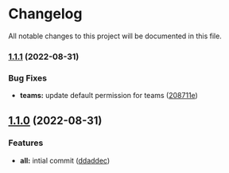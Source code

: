 # Changelog

All notable changes to this project will be documented in this file.

### [1.1.1](https://github.com/stuxcd/terraform-github-repository/compare/v1.1.0...v1.1.1) (2022-08-31)


### Bug Fixes

* **teams:** update default permission for teams ([208711e](https://github.com/stuxcd/terraform-github-repository/commit/208711e3564fa41b175f530eb526a6f246a6857a))

## [1.1.0](https://github.com/stuxcd/terraform-github-repository/compare/v1.0.0...v1.1.0) (2022-08-31)


### Features

* **all:** intial commit ([ddaddec](https://github.com/stuxcd/terraform-github-repository/commit/ddaddecdb56160ad7618efbc0f4ca36f6d817bf7))
